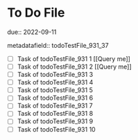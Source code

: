 # To Do File

due:: 2022-09-11

metadatafield:: todoTestFile_931_37

- [ ] Task of todoTestFile_931 1 [[Query me]]
- [ ] Task of todoTestFile_931 2 [[Query me]]
- [ ] Task of todoTestFile_931 3
- [ ] Task of todoTestFile_931 4
- [ ] Task of todoTestFile_931 5
- [ ] Task of todoTestFile_931 6
- [ ] Task of todoTestFile_931 7
- [ ] Task of todoTestFile_931 8
- [ ] Task of todoTestFile_931 9
- [ ] Task of todoTestFile_931 10